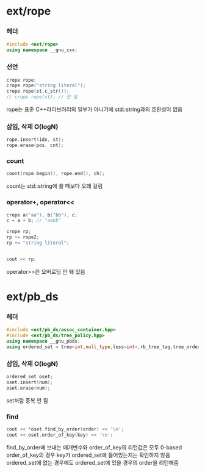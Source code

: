 # ext/rope
### 헤더
```cpp
#include <ext/rope>
using namespace __gnu_cxx;
```

### 선언
```cpp
crope rope;
crope rope("string literal");
crope rope(st.c_str());
// crope rope(st); // 안 됨
```
rope는 표준 C++라이브러리의 일부가 아니기에 std::string과의 호환성이 없음

### 삽입, 삭제 O(logN)
```cpp
rope.insert(idx, st);
rope.erase(pos, cnt);
```
### count
```cpp
count(rope.begin(), rope.end(), ch);
```
count는 std::string에 쓸 때보다 오래 걸림

### operator+, operator<<
```cpp
crope a("aa"), b("bb"), c;
c = a + b; // "aabb"

crope rp;
rp += rope2;
rp += "string literal";


cout << rp;
```
operator>>은 오버로딩 안 돼 있음

# ext/pb_ds
### 헤더
```cpp
#include <ext/pb_ds/assoc_container.hpp>
#include <ext/pb_ds/tree_policy.hpp>
using namespace __gnu_pbds;
using ordered_set = tree<int,null_type,less<int>,rb_tree_tag,tree_order_statistics_node_update>;
```

### 삽입, 삭제 O(logN)
```cpp
ordered_set oset;
oset.insert(num);
oset.erase(num);
```
set처럼 중복 안 됨

### find
```cpp
cout << *oset.find_by_order(order) << '\n';
cout << oset.order_of_key(key) << '\n';
```
find_by_order에 보내는 매개변수와 order_of_key의 리턴값은 모두 0-based   
order_of_key의 경우 key가 ordered_set에 들어있는지는 확인하지 않음   
ordered_set에 없는 경우에도 ordered_set에 있을 경우의 order을 리턴해줌   